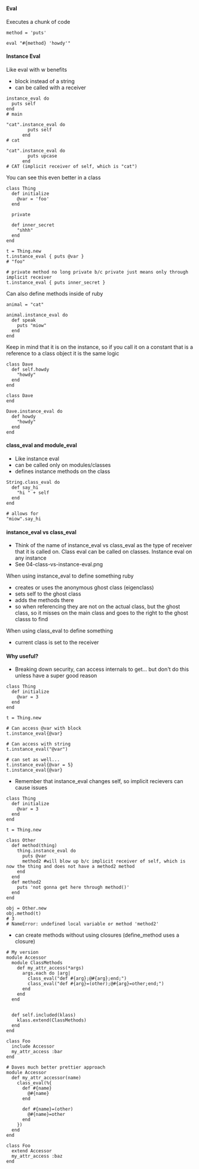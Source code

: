 ###

#### Eval

Executes a chunk of code

```
method = 'puts'

eval "#{method} 'howdy'"
```

#### Instance Eval

Like eval with w benefits 
 - block instead of a string
 - can be called with a receiver 
 
 
```
instance_eval do 
  puts self
end
# main

"cat".instance_eval do 
        puts self
      end
# cat

"cat".instance_eval do 
        puts upcase
      end
# CAT (implicit receiver of self, which is "cat")
``` 

You can see this even better in a class

```
class Thing
  def initialize
    @var = 'foo'
  end
  
  private
  
  def inner_secret
    "shhh"
  end
end

t = Thing.new
t.instance_eval { puts @var }  
# "foo"

# private method no long private b/c private just means only through implicit receiver
t.instance_eval { puts inner_secret }
```

Can also define methods inside of ruby

```
animal = "cat"

animal.instance_eval do 
  def speak
    puts "miow"
  end
end
```

Keep in mind that it is on the instance, so if you call it on a constant that is a reference to a class object it is the same logic

```
class Dave
  def self.howdy
    "howdy"
  end
end

class Dave
end

Dave.instance_eval do 
  def howdy
    "howdy"
  end
end
```

#### class_eval and module_eval

 - Like instance eval
 - can be called only on modules/classes
 - defines instance methods on the class
 
```
String.class_eval do 
  def say_hi
    "hi " + self
  end
end

# allows for
"miow".say_hi
``` 

#### instance_eval vs class_eval
 - Think of the name of instance_eval vs class_eval as the type of receiver that it is called on.  Class eval can be called on classes.  Instance eval on any instance
 - See 04-class-vs-instance-eval.png
 
When using instance_eval to define something ruby
 - creates or uses the anonymous ghost class (eigenclass)
 - sets self to the ghost class
 - adds the methods there
 - so when referencing they are not on the actual class, but the ghost class, so it misses on the main class and goes to the right to the ghost classs to find
 
When using class_eval to define something
 -  current class is set to the receiver
 
#### Why useful?

 - Breaking down security, can access internals to get... but don't do this unless have a super good reason
```
class Thing
  def initialize
    @var = 3
  end
end

t = Thing.new  

# Can access @var with block
t.instance_eval{@var}

# Can access with string
t.instance_eval("@var")

# can set as well...
t.instance_eval{@var = 5}
t.instance_eval{@var}
```

 - Remember that instance_eval changes self, so implicit recievers can cause issues
 
```
class Thing
  def initialize
    @var = 3
  end
end

t = Thing.new  

class Other
  def method(thing)
    thing.instance_eval do
      puts @var
      method2 #will blow up b/c implicit receiver of self, which is now the thing and does not have a method2 method
    end
  end
  def method2
    puts 'not gonna get here through method()'
  end
end
  
obj = Other.new
obj.method(t)
# 3
# NameError: undefined local variable or method 'method2'
``` 

 - can create methods without using closures (define_method uses a closure)
 
```
# My version
module Accessor
  module ClassMethods
    def my_attr_access(*args)
      args.each do |arg|
        class_eval("def #{arg};@#{arg};end;")
        class_eval("def #{arg}=(other);@#{arg}=other;end;")
      end
    end
  end


  def self.included(klass)
    klass.extend(ClassMethods)
  end
end

class Foo
  include Accessor
  my_attr_access :bar
end

# Daves much better prettier approach
module Accessor
  def my_attr_accessor(name)
    class_eval(%{
      def #{name}
        @#{name}
      end
      
      def #{name}=(other)
        @#{name}=other
      end
    })
  end
end

class Foo
  extend Accessor
  my_attr_access :baz
end

``` 